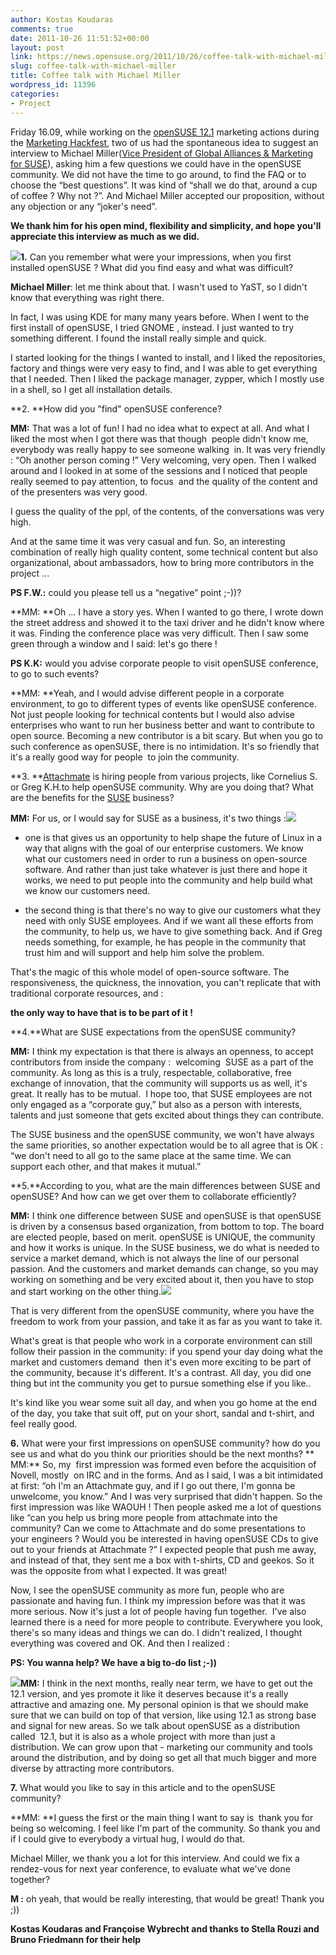 ```yaml
---
author: Kostas Koudaras
comments: true
date: 2011-10-26 11:51:52+00:00
layout: post
link: https://news.opensuse.org/2011/10/26/coffee-talk-with-michael-miller/
slug: coffee-talk-with-michael-miller
title: Coffee talk with Michael Miller
wordpress_id: 11396
categories:
- Project
---
```


Friday 16.09, while working on the [openSUSE 12.1](//en.opensuse.org/Portal:12.1) marketing actions during the [Marketing Hackfest](//en.opensuse.org/openSUSE:12.1_Marketing_Hackfest), two of us had the spontaneous idea to suggest an interview to Michael Miller([Vice President of Global Alliances & Marketing for SUSE](//www.suse.com/company/executive-management/)), asking him a few questions we could have in the openSUSE community. We did not have the time to go around, to find the FAQ or to choose the “best questions”. It was kind of “shall we do that, around a cup of coffee ? Why not ?”. And Michael Miller accepted our proposition, without any objection or any “joker's need”.


**<!-- more -->We thank him for his open mind, flexibility and simplicity,
and hope you'll appreciate this interview as much as we did.**


[![](/wp-content/uploads/2011/10/interview-MM-1b.jpg)](//news.opensuse.org/2011/10/26/coffee-talk-with-michael-miller/interview-mm-1b/)**1.** Can you remember what were your impressions, when you first installed openSUSE ? What did you find easy and what was difficult?

**Michael Miller**: let me think about that. I wasn't used to YaST, so I didn't know that everything was right there.

In fact, I was using KDE for many many years before. When I went to the first install of openSUSE, I tried GNOME , instead. I just wanted to try something different. I found the install really simple and quick.

I started looking for the things I wanted to install, and I liked the repositories, factory and things were very easy to find, and I was able to get everything that I needed. Then I liked the package manager, zypper, which I mostly use in a shell, so I get all installation details.

**2. **How did you "find" openSUSE conference?

**MM:** That was a lot of fun! I had no idea what to expect at all. And what I liked the most when I got there was that though  people didn't know me, everybody was really happy to see someone walking  in. It was very friendly : “Oh another person coming !” Very welcoming, very open. Then I walked around and I looked in at some of the sessions and I noticed that people really seemed to pay attention, to focus  and the quality of the content and of the presenters was very good.

I guess the quality of the ppl, of the contents, of the conversations was very high.

And at the same time it was very casual and fun. So, an interesting combination of really high quality content, some technical content but also organizational, about ambassadors, how to bring more contributors in the project ...

**PS F.W.:** could you please tell us a “negative” point ;-))?

**MM: **Oh … I have a story yes. When I wanted to go there, I wrote down the street address and showed it to the taxi driver and he didn't know where it was. Finding the conference place was very difficult. Then I saw some green through a window and I said: let's go there !

**PS K.K:** would you advise corporate people to visit openSUSE conference, to go to such events?

**MM: **Yeah, and I would advise different people in a corporate environment, to go to different types of events like openSUSE conference. Not just people looking for technical contents but I would also advise  enterprises who want to run her business better and want to contribute to open source. Becoming a new contributor is a bit scary. But when you go to such conference as openSUSE, there is no intimidation. It's so friendly that it's a really good way for people  to join the community.

**3. **[Attachmate](//www.attachmate.com/) is hiring people from various projects, like Cornelius S. or Greg K.H.to help openSUSE community. Why are you doing that? What are the benefits for the [SUSE](//www.suse.com/) business?

**MM:** For us, or I would say for SUSE as a business, it's two things :[![](/wp-content/uploads/2011/10/interview-MM-2a.jpg)](//news.opensuse.org/2011/10/26/coffee-talk-with-michael-miller/interview-mm-2a-2/)



	
  * one is that gives us an opportunity to help shape the future of Linux in a way that aligns with the goal of our enterprise customers. We know what our customers need in order to run a business on open-source software. And rather than just take whatever is just there and hope it works, we need to put people into the community and help build what we know our customers need.

	
  * the second thing is that there's no way to give our customers what they need with only SUSE employees. And if we want all these efforts from the community, to help us, we have to give something back. And if Greg needs something, for example, he has people in the community that trust him and will support and help him solve the problem.


That's the magic of this whole model of open-source software. The responsiveness, the quickness, the innovation, you can't replicate that with traditional corporate resources, and :


**the only way to have that is to be part of it !**


**4.**What are SUSE expectations from the openSUSE community?

**MM:** I think my expectation is that there is always an openness, to accept contributors from inside the company :  welcoming  SUSE as a part of the community. As long as this is a truly, respectable, collaborative, free exchange of innovation, that the community will supports us as well, it's great. It really has to be mutual.  I hope too, that SUSE employees are not only engaged as a “corporate guy,” but also as a person with interests, talents and just someone that gets excited about things they can contribute.

The SUSE business and the openSUSE community, we won't have always the same priorities, so another expectation would be to all agree that is OK : “we don't need to all go to the same place at the same time. We can support each other, and that makes it mutual.”

**5.**According to you, what are the main differences between SUSE and openSUSE? And how can we get over them to collaborate efficiently?

**MM:** I think one difference between SUSE and openSUSE is that openSUSE is driven by a consensus based organization, from bottom to top. The board are elected people, based on merit.
openSUSE is UNIQUE, the community and how it works is unique. In the SUSE business, we do what is needed to service a market demand, which is not always the line of our personal passion. And the customers and market demands can change, so you may working on something and be very excited about it, then you have to stop and start working on the other thing.[![](/wp-content/uploads/2011/10/interview-MM-3.jpg)](//news.opensuse.org/2011/10/26/coffee-talk-with-michael-miller/interview-mm-3/)

That is very different from the openSUSE community, where you have the freedom to work from your passion, and take it as far as you want to take it.

What's great is that people who work in a corporate environment can still follow their passion in the community: if you spend your day doing what the market and customers demand  then it's even more exciting to be part of the community, because it's different. It's a contrast. All day, you did one thing but int the community you get to pursue something else if you like..

It's kind like you wear some suit all day, and when you go home at the end of the day, you take that suit off, put on your short, sandal and t-shirt, and feel really good.

**6.** What were your first impressions on openSUSE community? how do you see us and what do you think our priorities should be the next months?
**
MM:** So, my  first impression was formed even before the acquisition of Novell, mostly  on IRC and in the forms. And as I said, I was a bit intimidated  at first: “oh I'm an Attachmate guy, and if I go out there, I'm gonna be unwelcome, you know.” And I was very surprised that didn't happen. So the first impression was like WAOUH ! Then people asked me a lot of questions like “can you help us bring more people from attachmate into the community? Can we come to Attachmate and do some presentations to your engineers ? Would you be interested in having openSUSE CDs to give out to your friends at Attachmate ?” I expected people that push me away, and instead of that, they sent me a box with t-shirts, CD and geekos. So it was the opposite from what I expected. It was great!

Now, I see the openSUSE community as more fun, people who are passionate and having fun. I think my impression before was that it was more serious. Now it's just a lot of people having fun together.  I've also learned there is a need for more people to contribute. Everywhere you look, there's so many ideas and things we can do. I didn't realized, I thought everything was covered and OK. And then I realized :

**PS: You wanna help? We have a big to-do list ;-))**

**[![](/wp-content/uploads/2011/10/interview-MM-8.jpg)](//news.opensuse.org/2011/10/26/coffee-talk-with-michael-miller/interview-mm-8/)MM:** I think in the next months, really near term, we have to get out the 12.1 version, and yes promote it like it deserves because it's a really attractive and amazing one. My personal opinion is that we should make sure that we can build on top of that version, like using 12.1 as strong base and signal for new areas. So we talk about openSUSE as a distribution called  12.1, but it is also as a whole project with more than just a distribution. We can grow upon that - marketing our community and tools around the distribution, and by doing so get all that much bigger and more diverse by attracting more contributors.

**7.** What would you like to say in this article and to the openSUSE community?

**MM: **I guess the first or the main thing I want to say is  thank you for being so welcoming. I feel like I'm part of the community. So thank you and if I could give to everybody a virtual hug, I would do that.

Michael Miller, we thank you a lot for this interview. And could we fix a rendez-vous for next year conference, to evaluate what we've done together?

**M :** oh yeah, that would be really interesting, that would be great! Thank you ;))


**Kostas Koudaras and Françoise Wybrecht
and thanks to Stella Rouzi and Bruno Friedmann for their help**
